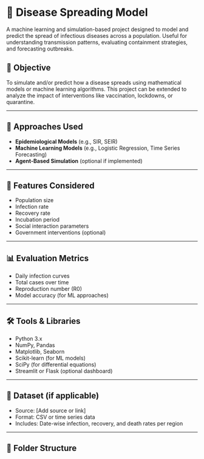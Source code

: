 # 🦠 Disease Spreading Model

A machine learning and simulation-based project designed to model and predict the spread of infectious diseases across a population. Useful for understanding transmission patterns, evaluating containment strategies, and forecasting outbreaks.

## 📌 Objective

To simulate and/or predict how a disease spreads using mathematical models or machine learning algorithms. This project can be extended to analyze the impact of interventions like vaccination, lockdowns, or quarantine.

---

## 🔬 Approaches Used

- **Epidemiological Models** (e.g., SIR, SEIR)
- **Machine Learning Models** (e.g., Logistic Regression, Time Series Forecasting)
- **Agent-Based Simulation** (optional if implemented)

---

## 🧾 Features Considered

- Population size
- Infection rate
- Recovery rate
- Incubation period
- Social interaction parameters
- Government interventions (optional)

---

## 📊 Evaluation Metrics

- Daily infection curves
- Total cases over time
- Reproduction number (R0)
- Model accuracy (for ML approaches)

---

## 🛠️ Tools & Libraries

- Python 3.x
- NumPy, Pandas
- Matplotlib, Seaborn
- Scikit-learn (for ML models)
- SciPy (for differential equations)
- Streamlit or Flask (optional dashboard)

---

## 📁 Dataset (if applicable)

- Source: [Add source or link]
- Format: CSV or time series data
- Includes: Date-wise infection, recovery, and death rates per region

---

## 📂 Folder Structure


